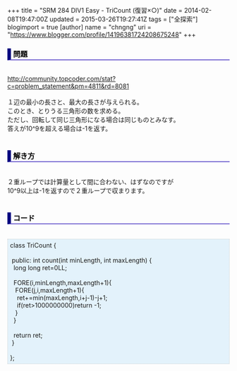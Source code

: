 +++
title = "SRM 284 DIV1 Easy - TriCount (復習×○)"
date = 2014-02-08T19:47:00Z
updated = 2015-03-26T19:27:41Z
tags = ["全探索"]
blogimport = true 
[author]
	name = "chngng"
	uri = "https://www.blogger.com/profile/14196381724208675248"
+++

<div dir="ltr" style="text-align: left;" trbidi="on"><h3 style="border-bottom: 2px solid slateblue; border-left: 8px solid navy; color: black; padding: 0px 0px 1px 5px;">問題 </h3><br /><a href="http://community.topcoder.com/stat?c=problem_statement&amp;pm=4811&amp;rd=8081" target="_blank">http://community.topcoder.com/stat?c=problem_statement&amp;pm=4811&amp;rd=8081</a><br /><br />１辺の最小の長さと、最大の長さが与えられる。<br />このとき、とりうる三角形の数を求める。<br />ただし、回転して同じ三角形になる場合は同じものとみなす。<br />答えが10^9を超える場合は-1を返す。<br /><br /><h3 style="border-bottom: 2px solid slateblue; border-left: 8px solid navy; color: black; padding: 0px 0px 1px 5px;">解き方 </h3><br />２重ループでは計算量として間に合わない、はずなのですが<br />10^9以上は-1を返すので２重ループで収まります。<br /><br /><h3 style="border-bottom: 2px solid slateblue; border-left: 8px solid navy; color: black; padding: 0px 0px 1px 5px;">コード </h3><br /><div style="background-color: #e3f2fb; border: 1px dotted #CCCCCC; padding: 5px;">class TriCount {<br /><br /><span class="Apple-tab-span" style="white-space: pre;"> </span>public: int count(int minLength, int maxLength) {<br /><span class="Apple-tab-span" style="white-space: pre;">  </span>long long ret=0LL;<br /><br /><span class="Apple-tab-span" style="white-space: pre;">  </span>FORE(i,minLength,maxLength+1){<br /><span class="Apple-tab-span" style="white-space: pre;">   </span>FORE(j,i,maxLength+1){<br /><span class="Apple-tab-span" style="white-space: pre;">    </span>ret+=min(maxLength,i+j-1)-j+1;<br /><span class="Apple-tab-span" style="white-space: pre;">    </span>if(ret&gt;1000000000)return -1;<br /><span class="Apple-tab-span" style="white-space: pre;">   </span>}<br /><span class="Apple-tab-span" style="white-space: pre;">  </span>}<br /><br /><span class="Apple-tab-span" style="white-space: pre;">  </span>return ret;<br /><span class="Apple-tab-span" style="white-space: pre;"> </span>}<br /><br />};</div></div>
